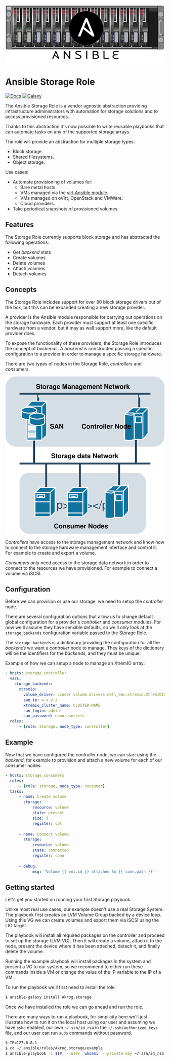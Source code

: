 <p align="center">
  <img src ="./docs/_static/ansible_role_storage.png" />
</p>

Ansible Storage Role
====================

[![Docs](https://readthedocs.org/projects/ansible-storage/badge/?version=default)](https://ansible-storage.readthedocs.io)
[![Galaxy](https://img.shields.io/badge/galaxy-Akrog.storage-blue.svg?style=flat-square)](https://galaxy.ansible.com/Akrog/storage/)

The Ansible Storage Role is a vendor agnostic abstraction providing
infrastructure administrators with automation for storage solutions and to
access provisioned resources.

Thanks to this abstraction it's now possible to write reusable playbooks that
can automate tasks on any of the supported storage arrays.

The role will provide an abstraction for multiple storage types:

- Block storage.
- Shared filesystems.
- Object storage.

Use cases:

- Automate provisioning of volumes for:
  - Bare metal hosts.
  - VMs managed via the [virt Ansible module](
    https://docs.ansible.com/ansible/latest/modules/virt_module.html).
  - VMs managed on oVirt, OpenStack and VMWare.
  - Cloud providers.
- Take periodical snapshots of provisioned volumes.


Features
--------

The Storage Role currently supports block storage and has abstracted the
following operations.

- Get *backend* stats
- Create volumes
- Delete volumes
- Attach volumes
- Detach volumes


Concepts
--------

The Storage Role includes support for over 80 block storage drivers out of the
box, but this can be expanded creating a new storage provider.

A provider is the Ansible module responsible for carrying out operations on the
storage hardware.  Each provider must support at least one specific hardware
from a vendor, but it may as well support more, like the default provider does.

To expose the functionality of these providers, the Storage Role introduces the
concept of *backends*.  A *backend* is constructed passing a specific
configuration to a provider in order to manage a specific storage hardware.

There are two types of nodes in the Storage Role, *controllers* and
*consumers*.

<p align="center">
  <img src ="./docs/_static/ansible_diagram.svg" />
</p>

*Controllers* have access to the storage management network and know how to
connect to the storage hardware management interface and control it.  For
example to create and export a volume.

*Consumers* only need access to the storage data network in order to connect
to the resources we have provisioned.  For example to connect a volume via
iSCSI.


Configuration
-------------

Before we can provision or use our storage, we need to setup the *controller*
node.

There are several configuration options that allow us to change default global
configuration for a provider's *controller* and *consumer* modules.  For now
we'll assume they have sensible defaults, so we'll only look at the
`storage_backends` configuration variable passed to the Storage Role.

The `storage_backends` is a dictionary providing the configuration for all the
*backends* we want a *controller* node to manage.  They keys of the dictionary
will be the identifiers for the *backends*, and they must be unique.

Example of how we can setup a node to manage an XtremIO array:

``` yml
- hosts: storage_controller
  vars:
    storage_backends:
      xtremio:
        volume_driver: cinder.volume.drivers.dell_emc.xtremio.XtremIOISCSIDriver
        san_ip: w.x.y.z
        xtremio_cluster_name: CLUSTER-NAME
        san_login: admin
        san_password: nomoresecrets
  roles:
      - {role: storage, node_type: controller}
```

Example
-------

Now that we have configured the *controller* node, we can start using the
*backend*, for example to provision and attach a new volume for each of our
consumer nodes:

``` yml
- hosts: storage_consumers
  roles:
      - {role: storage, node_type: consumer}
  tasks:
      - name: Create volume
        storage:
            resource: volume
            state: present
            size: 1
            register: vol

      - name: Connect volume
        storage:
            resource: volume
            state: connected
            register: conn

      - debug:
            msg: "Volume {{ vol.id }} attached to {{ conn.path }}"
```

Getting started
---------------

Let's get you started on running your first Storage playbook.

Unlike most real use cases, our example doesn't use a real Storage System.  The
playbook first creates an LVM Volume Group backed by a device loop.  Using this
VG we can create volumes and export them via iSCSI using the LIO target.

The playbook will install all required packages on the controller and proceed
to set up the storage (LVM VG).  Then it will create a volume, attach it to the
node, present the device where it has been attached, detach it, and finally
delete the volume.

Running the example playbook will install packages in the system and present a
VG to our system, so we recommend to either run these commands inside a VM or
change the value of the IP variable to the IP of a VM.

To run the playbook we'll first need to install the role.

``` bash
$ ansible-galaxy install Akrog.storage
```

Once we have installed the role we can go ahead and run the role.

There are many ways to run a playbook, for simplicity here we'll just
illustrate how to run it on the local host using our user and assuming we have
`sshd` enabled, our own `~/.ssh/id_rsa` in the `~/.ssh/authorized_keys` file,
and our user can run `sudo` commands without password.

``` bash
$ IP=127.0.0.1
$ cd ~/.ansible/roles/Akrog.storage/example
$ ansible-playbook -i $IP, --user `whoami` --private-key ~/.ssh/id_rsa lvm-backend.yml
```
